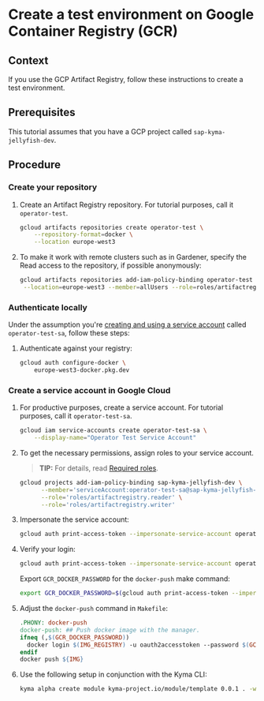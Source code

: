 # Create a test environment on Google Container Registry (GCR)

## Context

If you use the GCP Artifact Registry, follow these instructions to create a test environment.

## Prerequisites

This tutorial assumes that you have a GCP project called `sap-kyma-jellyfish-dev`.

## Procedure

### Create your repository

1. Create an Artifact Registry repository. For tutorial purposes, call it `operator-test`.

   ```sh
   gcloud artifacts repositories create operator-test \
       --repository-format=docker \
       --location europe-west3

2. To make it work with remote clusters such as in Gardener, specify the Read access to the repository, if possible anonymously:

   ```sh
   gcloud artifacts repositories add-iam-policy-binding operator-test \
    --location=europe-west3 --member=allUsers --role=roles/artifactregistry.reader

### Authenticate locally

Under the assumption you're [creating and using a service account](https://kubernetes.io/docs/tasks/configure-pod-container/configure-service-account/) called `operator-test-sa`, follow these steps:

1. Authenticate against your registry:

   ```sh
   gcloud auth configure-docker \
       europe-west3-docker.pkg.dev

### Create a service account in Google Cloud

1. For productive purposes, create a service account. For tutorial purposes, call it `operator-test-sa`.

   ```sh
   gcloud iam service-accounts create operator-test-sa \
       --display-name="Operator Test Service Account"

2. To get the necessary permissions, assign roles to your service account.

   > **TIP:** For details, read [Required roles](https://cloud.google.com/iam/docs/creating-managing-service-accounts#permissions).

   ```sh
   gcloud projects add-iam-policy-binding sap-kyma-jellyfish-dev \
         --member='serviceAccount:operator-test-sa@sap-kyma-jellyfish-dev.iam.gserviceaccount.com' \
         --role='roles/artifactregistry.reader' \
         --role='roles/artifactregistry.writer'

3. Impersonate the service account:

   ```sh
   gcloud auth print-access-token --impersonate-service-account operator-test-sa@sap-kyma-jellyfish-dev.iam.gserviceaccount.com
   ```

4. Verify your login:

   ```sh
   gcloud auth print-access-token --impersonate-service-account operator-test-sa@sap-kyma-jellyfish-dev.iam.gserviceaccount.com | docker login -u oauth2accesstoken --password-stdin https://europe-west3-docker.pkg.dev/sap-kyma-jellyfish-dev/operator-test
   ```

   Export `GCR_DOCKER_PASSWORD` for the `docker-push` make command:

   ```sh
   export GCR_DOCKER_PASSWORD=$(gcloud auth print-access-token --impersonate-service-account operator-test-sa@sap-kyma-jellyfish-dev.iam.gserviceaccount.com)
   ```

5. Adjust the `docker-push` command in `Makefile`:

   ```makefile
   .PHONY: docker-push
   docker-push: ## Push docker image with the manager.
   ifneq (,$(GCR_DOCKER_PASSWORD))
     docker login $(IMG_REGISTRY) -u oauth2accesstoken --password $(GCR_DOCKER_PASSWORD)
   endif
   docker push ${IMG}
   ```

6. Use the following setup in conjunction with the Kyma CLI:

   ```sh
   kyma alpha create module kyma-project.io/module/template 0.0.1 . -w -c oauth2accesstoken:$GCR_DOCKER_PASSWORD
   ```
